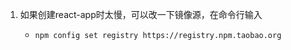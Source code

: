 1. 如果创建react-app时太慢，可以改一下镜像源，在命令行输入

   * ```bash
     npm config set registry https://registry.npm.taobao.org
     ```

